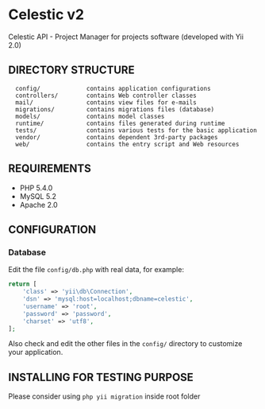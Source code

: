 Celestic v2
================================

Celestic API - Project Manager for projects software (developed with Yii 2.0)

DIRECTORY STRUCTURE
-------------------

      config/             contains application configurations
      controllers/        contains Web controller classes
      mail/               contains view files for e-mails
      migrations/         contains migrations files (database)
      models/             contains model classes
      runtime/            contains files generated during runtime
      tests/              contains various tests for the basic application
      vendor/             contains dependent 3rd-party packages
      web/                contains the entry script and Web resources

REQUIREMENTS
------------

* PHP 5.4.0
* MySQL 5.2
* Apache 2.0

CONFIGURATION
-------------

### Database

Edit the file `config/db.php` with real data, for example:

```php
return [
    'class' => 'yii\db\Connection',
    'dsn' => 'mysql:host=localhost;dbname=celestic',
    'username' => 'root',
    'password' => 'password',
    'charset' => 'utf8',
];
```

Also check and edit the other files in the `config/` directory to customize your application.

INSTALLING FOR TESTING PURPOSE
------------------------------

Please consider using `php yii migration` inside root folder